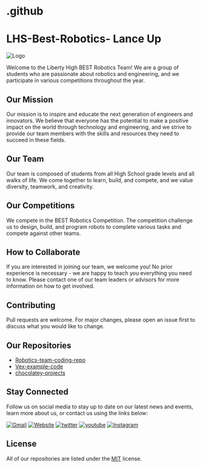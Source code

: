 # .github
# LHS-Best-Robotics- Lance Up


![Logo](https://asd20websitestorage.blob.core.windows.net/asd20-images/school-logos/LHS.png)

Welcome to the Liberty High BEST Robotics Team! We are a group of students who are passionate about robotics and engineering, and we participate in various competitions throughout the year.

## Our Mission
Our mission is to inspire and educate the next generation of engineers and innovators. We believe that everyone has the potential to make a positive impact on the world through technology and engineering, and we strive to provide our team members with the skills and resources they need to succeed in these fields.

## Our Team
Our team is composed of students from all High School grade levels and all walks of life. We come together to learn, build, and compete, and we value diversity, teamwork, and creativity.

## Our Competitions
We compete in the BEST Robotics Competition. The  competition challenge us to design, build, and program robots to complete various tasks and compete against other teams.

## How to Collaborate
If you are interested in joining our team, we welcome you! No prior experience is necessary - we are happy to teach you everything you need to know. Please contact one of our team leaders or advisors for more information on how to get involved.

## Contributing
Pull requests are welcome. For major changes, please open an issue first
to discuss what you would like to change.

## Our Repositories
* [Robotics-team-coding-repo](https://github.com/Parkway-Central-High-Robotics-Team/Robotics-team-coding-repo)
* [Vex-example-code](https://github.com/Parkway-Central-High-Robotics-Team/Vex-example-code)	
* [chocolatey-projects](https://github.com/Parkway-Central-High-Robotics-Team/chocolatey-projects)

## Stay Connected
Follow us on social media to stay up to date on our latest news and events, learn more about us, or contact us using the links below:

[![Gmail](https://img.shields.io/badge/mail⠀⠀⠀⠀⠀%7F%7F%7F%7F%7F-D14836?style=for-the-badge&logo=gmail&logoColor=white)](mailto:nutsandcoltsrobotics.marketing@gmail.com)
[![Website](https://img.shields.io/badge/website%7F%7F%7F%7F⠀⠀-000000?style=for-the-badge&logo=About.me&logoColor=white)](https://nutsandcoltsrobotics.weebly.com/)
[![twitter](https://img.shields.io/badge/twitter%7F%7F%7F%7F⠀⠀-1DA1F2?style=for-the-badge&logo=twitter&logoColor=white)](https://twitter.com/nutsandcolts)
[![youtube](https://img.shields.io/badge/YouTube%7F%7F⠀⠀-FF0000?style=for-the-badge&logo=youtube&logoColor=white)](https://www.youtube.com/@nutscoltsrobotics2101/)
[![Instagram](https://img.shields.io/badge/Instagram%7F-E4405F?style=for-the-badge&logo=instagram&logoColor=white)](https://www.instagram.com/nutsandcolts/)

## License
All of our repositories are listed under the [MIT](https://choosealicense.com/licenses/mit/) license.
